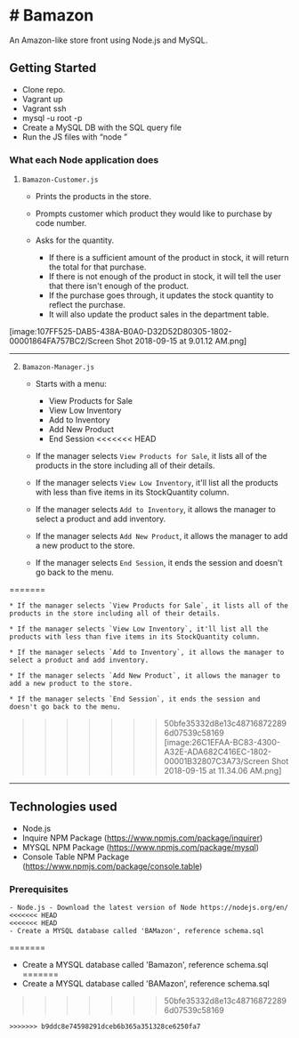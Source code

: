 # # Bamazon

An Amazon-like store front using Node.js and MySQL.

## Getting Started

- Clone repo.
- Vagrant up
- Vagrant ssh
- mysql -u root -p
- Create a MySQL DB with the SQL query file
- Run the JS files with “node <file name.js>”


### What each Node application does

1. `Bamazon-Customer.js`

    * Prints the products in the store.

    * Prompts customer which product they would like to purchase by code number.

    * Asks for the quantity.

      * If there is a sufficient amount of the product in stock, it will return the total for that purchase.
      * If there is not enough of the product in stock, it will tell the user that there isn't enough of the product.
      * If the purchase goes through, it updates the stock quantity to reflect the purchase.
      * It will also update the product sales in the department table.


[image:107FF525-DAB5-438A-B0A0-D32D52D80305-1802-00001864FA757BC2/Screen Shot 2018-09-15 at 9.01.12 AM.png]




-----------------------

2. `Bamazon-Manager.js`

    * Starts with a menu:
        * View Products for Sale
        * View Low Inventory
        * Add to Inventory
        * Add New Product
        * End Session
<<<<<<< HEAD

    * If the manager selects `View Products for Sale`, it lists all of the products in the store including all of their details.

    * If the manager selects `View Low Inventory`, it'll list all the products with less than five items in its StockQuantity column.

    * If the manager selects `Add to Inventory`, it allows the manager to select a product and add inventory.

    * If the manager selects `Add New Product`, it allows the manager to add a new product to the store.

    * If the manager selects `End Session`, it ends the session and doesn't go back to the menu.

=======

    * If the manager selects `View Products for Sale`, it lists all of the products in the store including all of their details.

    * If the manager selects `View Low Inventory`, it'll list all the products with less than five items in its StockQuantity column.

    * If the manager selects `Add to Inventory`, it allows the manager to select a product and add inventory.

    * If the manager selects `Add New Product`, it allows the manager to add a new product to the store.

    * If the manager selects `End Session`, it ends the session and doesn't go back to the menu.

>>>>>>> 50bfe35332d8e13c487168722896d07539c58169
[image:26C1EFAA-BC83-4300-A32E-ADA682C416EC-1802-00001B32807C3A73/Screen Shot 2018-09-15 at 11.34.06 AM.png]



-----------------------


## Technologies used
- Node.js
- Inquire NPM Package (https://www.npmjs.com/package/inquirer)
- MYSQL NPM Package (https://www.npmjs.com/package/mysql)
- Console Table NPM Package (https://www.npmjs.com/package/console.table)

### Prerequisites

```
- Node.js - Download the latest version of Node https://nodejs.org/en/
<<<<<<< HEAD
<<<<<<< HEAD
- Create a MYSQL database called 'BAMazon', reference schema.sql
```
=======
- Create a MYSQL database called 'Bamazon', reference schema.sql
=======
- Create a MYSQL database called 'BAMazon', reference schema.sql
>>>>>>> 50bfe35332d8e13c487168722896d07539c58169
```
>>>>>>> b9ddc8e74598291dceb6b365a351328ce6250fa7
